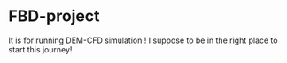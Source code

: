 # FBD-project
It is for running DEM-CFD simulation !
I suppose to be in the right place to start this journey!
